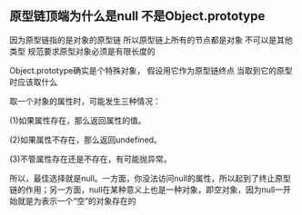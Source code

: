 原型链顶端为什么是null 不是Object.prototype
---
因为原型链指的是对象的原型链 所以原型链上所有的节点都是对象 不可以是其他类型 规范要求原型对象必须是有限长度的

Object.prototype确实是个特殊对象， 假设用它作为原型链终点 当取到它的原型时应该取什么

取一个对象的属性时，可能发生三种情况：

(1)如果属性存在，那么返回属性的值。

(2)如果属性不存在，那么返回undefined。

(3)不管属性存在还是不存在，有可能抛异常。

所以，最佳选择就是null。一方面，你没法访问null的属性，所以起到了终止原型链的作用；另一方面，null在某种意义上也是一种对象，即空对象，因为null一开始就是为表示一个“空”的对象存在的